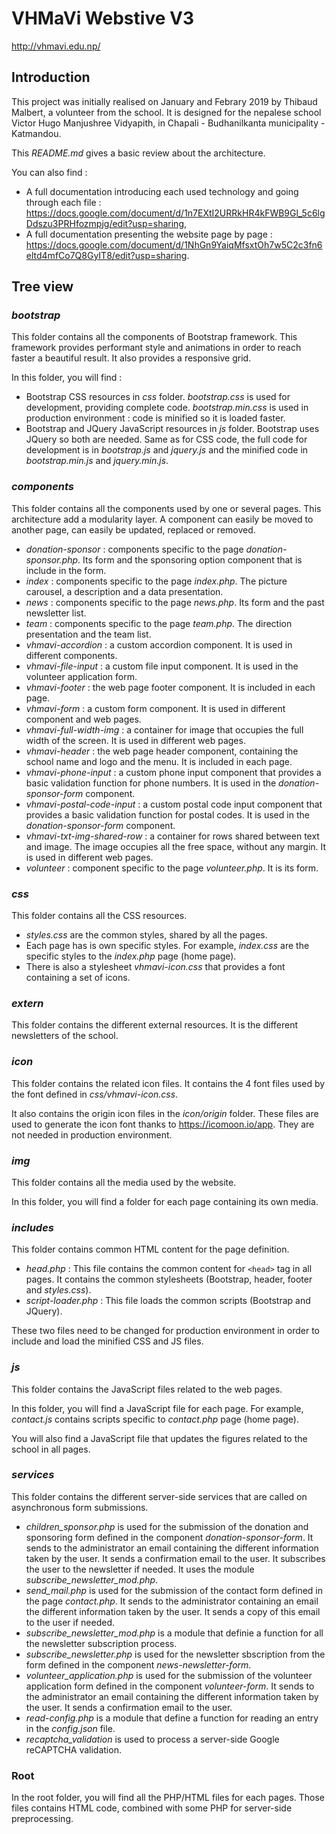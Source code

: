 # VHMaVi Webstive V3

<http://vhmavi.edu.np/>

## Introduction

This project was initially realised on January and Febrary 2019 by Thibaud Malbert, a volunteer from the school. It is designed for the nepalese school Victor Hugo Manjushree Vidyapith, in Chapali - Budhanilkanta municipality - Katmandou.

This *README.md* gives a basic review about the architecture.

You can also find :

* A full documentation introducing each used technology and going through each file : <https://docs.google.com/document/d/1n7EXtI2URRkHR4kFWB9Gl_5c6lgDdszu3PRHfozmpjg/edit?usp=sharing>,
* A full documentation presenting the website page by page : <https://docs.google.com/document/d/1NhGn9YaiqMfsxtOh7w5C2c3fn6eltd4mfCo7Q8GyIT8/edit?usp=sharing>.

## Tree view

### *bootstrap*

This folder contains all the components of Bootstrap framework. This framework provides performant style and animations in order to reach faster a beautiful result. It also provides a responsive grid.

In this folder, you will find :

* Bootstrap CSS resources in *css* folder. *bootstrap.css* is used for development, providing complete code. *bootstrap.min.css* is used in production environment : code is minified so it is loaded faster.
* Bootstrap and JQuery JavaScript resources in *js* folder. Bootstrap uses JQuery so both are needed. Same as for CSS code, the full code for development is in *bootstrap.js* and *jquery.js* and the minified code in *bootstrap.min.js* and *jquery.min.js*.

### *components*

This folder contains all the components used by one or several pages. This architecture add a modularity layer. A component can easily be moved to another page, can easily be updated, replaced or removed.

* *donation-sponsor* : components specific to the page *donation-sponsor.php*. Its form and the sponsoring option component that is include in the form.
* *index* : components specific to the page *index.php*. The picture carousel, a description and a data presentation.
* *news* : components specific to the page *news.php*. Its form and the past newsletter list.
* *team* : components specific to the page *team.php*. The direction presentation and the team list.
* *vhmavi-accordion* : a custom accordion component. It is used in different components.
* *vhmavi-file-input* : a custom file input component. It is used in the volunteer application form.
* *vhmavi-footer* : the web page footer component. It is included in each page.
* *vhmavi-form* : a custom form component. It is used in different component and web pages.
* *vhmavi-full-width-img* : a container for image that occupies the full width of the screen. It is used in different web pages.
* *vhmavi-header* : the web page header component, containing the school name and logo and the menu. It is included in each page.
* *vhmavi-phone-input* : a custom phone input component that provides a basic validation function for phone numbers. It is used in the *donation-sponsor-form* component.
* *vhmavi-postal-code-input* : a custom postal code input component that provides a basic validation function for postal codes. It is used in the *donation-sponsor-form* component.
* *vhmavi-txt-img-shared-row* : a container for rows shared between text and image. The image occupies all the free space, without any margin. It is used in different web pages.
* *volunteer* : component specific to the page *volunteer.php*. It is its form.

### *css*

This folder contains all the CSS resources.

* *styles.css* are the common styles, shared by all the pages.
* Each page has is own specific styles. For example, *index.css* are the specific styles to the *index.php* page (home page).
* There is also a stylesheet *vhmavi-icon.css* that provides a font containing a set of icons.

### *extern*

This folder contains the different external resources. It is the different newsletters of the school.

### *icon*

This folder contains the related icon files. It contains the 4 font files used by the font defined in *css/vhmavi-icon.css*.

It also contains the origin icon files in the *icon/origin* folder. These files are used to generate the icon font thanks to <https://icomoon.io/app>. They are not needed in production environment.

### *img*

This folder contains all the media used by the website.

In this folder, you will find a folder for each page containing its own media.

### *includes*

This folder contains common HTML content for the page definition.

* *head.php* : This file contains the common content for `<head>` tag in all pages. It contains the common stylesheets (Bootstrap, header, footer and *styles.css*).
* *script-loader.php* : This file loads the common scripts (Bootstrap and JQuery).

These two files need to be changed for production environment in order to include and load the minified CSS and JS files.

### *js*

This folder contains the JavaScript files related to the web pages.

In this folder, you will find a JavaScript file for each page. For example, *contact.js* contains scripts specific to *contact.php* page (home page).

You will also find a JavaScript file that updates the figures related to the school in all pages.

### *services*

This folder contains the different server-side services that are called on asynchronous form submissions.

* *children_sponsor.php* is used for the submission of the donation and sponsoring form defined in the component *donation-sponsor-form*. It sends to the administrator an email containing the different information taken by the user. It sends a confirmation email to the user. It subscribes the user to the newsletter if needed. It uses the module *subscribe_newsletter_mod.php*.
* *send_mail.php* is used for the submission of the contact form defined in the page *contact.php*. It sends to the administrator containing an email the different information taken by the user. It sends a copy of this email to the user if needed.
* *subscribe_newsletter_mod.php* is a module that definie a function for all the newsletter subscription process.
* *subscribe_newsletter.php* is used for the newsletter sbscription from the form defined in the component *news-newsletter-form*.
* *volunteer_application.php* is used for the submission of the volunteer application form defined in the component *volunteer-form*. It sends to the administrator an email containing the different information taken by the user. It sends a confirmation email to the user.
* *read-config.php* is a module that define a function for reading an entry in the *config.json* file.
* *recaptcha_validation* is used to process a server-side Google reCAPTCHA validation.

### Root

In the root folder, you will find all the PHP/HTML files for each pages. Those files contains HTML code, combined with some PHP for server-side preprocessing.